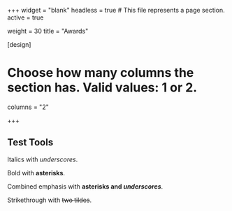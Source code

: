 +++
widget = "blank"
headless = true  # This file represents a page section.
active = true

weight = 30
title = "Awards"

[design]
  # Choose how many columns the section has. Valid values: 1 or 2.
  columns = "2"

+++


## Test Tools

Italics with _underscores_.

Bold with **asterisks**.

Combined emphasis with **asterisks and _underscores_**.

Strikethrough with ~~two tildes~~.

